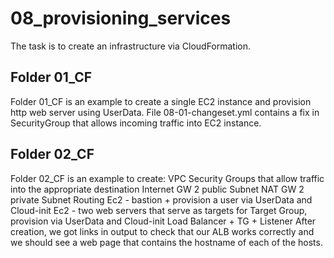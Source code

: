 # 08_provisioning_services

The task is to create an infrastructure via CloudFormation.

## Folder 01_CF

Folder 01_CF is an example to create a single EC2 instance and provision http web server using UserData. File 08-01-changeset.yml contains a fix in SecurityGroup that allows incoming traffic into EC2 instance.

## Folder 02_CF

Folder 02_CF is an example to create:
VPC
Security Groups that allow traffic into the appropriate destination
Internet GW
2 public Subnet
NAT GW 
2 private Subnet 
Routing
Ec2 - bastion + provision a user via UserData and Cloud-init
Ec2 - two web servers that serve as targets for Target Group, provision via UserData and Cloud-init
Load Balancer + TG + Listener
After creation, we got links in output to check that our ALB works correctly and we should see a web page that contains the hostname of each of the hosts.
